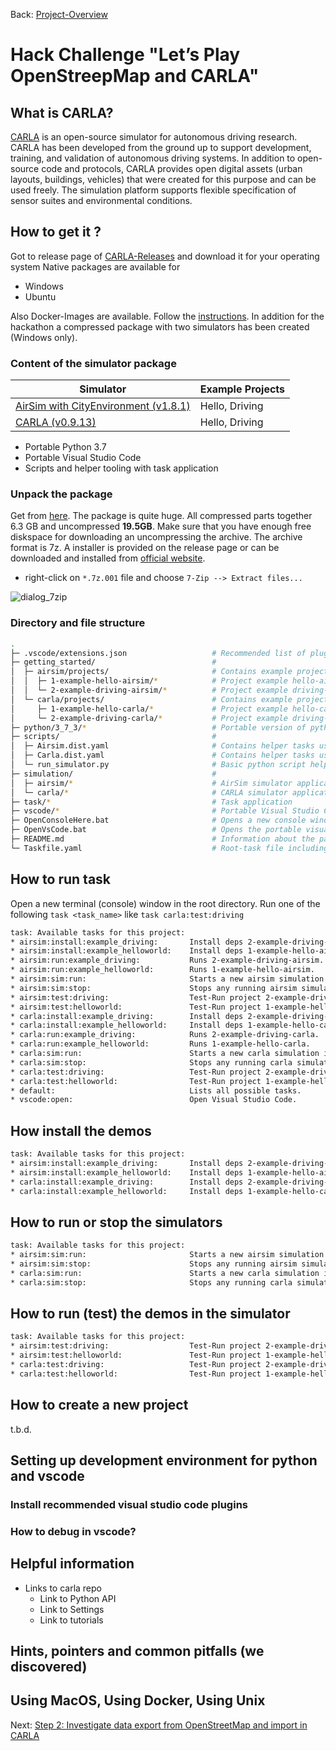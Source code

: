 Back: [Project-Overview](./../README.md)

# Hack Challenge "Let’s Play OpenStreepMap and CARLA"

## What is CARLA?

[CARLA](https://github.com/carla-simulator/carla) is an open-source simulator for autonomous driving research. CARLA has been developed from the ground up to support development, training, and validation of autonomous driving systems. In addition to open-source code and protocols, CARLA provides open digital assets (urban layouts, buildings, vehicles) that were created for this purpose and can be used freely. The simulation platform supports flexible specification of sensor suites and environmental conditions.

## How to get it ?

Got to release page of [CARLA-Releases](https://github.com/carla-simulator/carla/releases) and download it for your operating system
Native packages are available for
 - Windows
 - Ubuntu

Also Docker-Images are available. Follow the [instructions](https://carla.readthedocs.io/en/latest/build_docker/).
In addition for the hackathon a compressed package with two simulators has been created (Windows only).

### Content of the simulator package

| Simulator                                                                                               | Example Projects |
| ------------------------------------------------------------------------------------------------------- | ---------------- |
| [AirSim with CityEnvironment (v1.8.1)](https://github.com/microsoft/AirSim/releases/tag/v1.8.1-windows) | Hello, Driving   |
| [CARLA (v0.9.13)](https://github.com/carla-simulator/carla/releases/tag/0.9.13)                         | Hello, Driving   |

* Portable Python 3.7
* Portable Visual Studio Code
* Scripts and helper tooling with task application

### Unpack the package

Get from [here](https://github.com/Eclipse-SDV-Hackathon-BCX/hackchallenge-lets-play-osm-and-carla/releases/tag/v1.0.0-pre). 
The package is quite huge. All compressed parts together 6.3 GB and uncompressed **19.5GB**. Make sure that you have enough free diskspace for downloading an uncompressing the archive. The archive format is 7z. A installer is provided on the release page or can be downloaded and installed from [official website](https://www.7-zip.org/download.html).

* right-click on ```*.7z.001``` file and choose ```7-Zip --> Extract files...```

![dialog_7zip](https://user-images.githubusercontent.com/116635980/199595819-4fbb6905-500c-4e3a-94ac-280a0e83bdad.png)

### Directory and file structure

```sh
.
├─ .vscode/extensions.json                   # Recommended list of plugins for visual studio code
├─ getting_started/                          #
│  ├─ airsim/projects/                       # Contains example projects for AirSim simulator
│  │  ├─ 1-example-hello-airsim/*            # Project example hello-airsim for AirSim simulator
│  │  └─ 2-example-driving-airsim/*          # Project example driving-airsim for AirSim simulator
│  └─ carla/projects/                        # Contains example projects for CARLA simulator
│     ├─ 1-example-hello-carla/*             # Project example hello-carla for CARLA simulator
│     └─ 2-example-driving-carla/*           # Project example driving-carla for CARLA simulator
├─ python/3_7_3/*                            # Portable version of python 3.7.3
├─ scripts/                                  #
│  ├─ Airsim.dist.yaml                       # Contains helper tasks using the AirSim simulator and python package dependencies
│  ├─ Carla.dist.yaml                        # Contains helper tasks using the CARLA simulator and python package dependencies
│  └─ run_simulator.py                       # Basic python script helping with calling the simulators binaries
├─ simulation/                               #
│  ├─ airsim/*                               # AirSim simulator application
│  └─ carla/*                                # CARLA simulator application 
├─ task/*                                    # Task application
├─ vscode/*                                  # Portable Visual Studio Code application
├─ OpenConsoleHere.bat                       # Opens a new console window
├─ OpenVsCode.bat                            # Opens the portable visual studio code
├─ README.md                                 # Information about the package
└─ Taskfile.yaml                             # Root-task file including sub-task files
```

## How to run task

Open a new terminal (console) window in the root directory.
Run one of the following  ```task <task_name>``` like ```task carla:test:driving```


```sh
task: Available tasks for this project:
* airsim:install:example_driving:       Install deps 2-example-driving-airsim.
* airsim:install:example_helloworld:    Install deps 1-example-hello-airsim.
* airsim:run:example_driving:           Runs 2-example-driving-airsim.
* airsim:run:example_helloworld:        Runs 1-example-hello-airsim.
* airsim:sim:run:                       Starts a new airsim simulation instance.
* airsim:sim:stop:                      Stops any running airsim simulation instance.
* airsim:test:driving:                  Test-Run project 2-example-driving-airsim with Simulator.
* airsim:test:helloworld:               Test-Run project 1-example-hello-airsim with Simulator.
* carla:install:example_driving:        Install deps 2-example-driving-carla.
* carla:install:example_helloworld:     Install deps 1-example-hello-carla.
* carla:run:example_driving:            Runs 2-example-driving-carla.
* carla:run:example_helloworld:         Runs 1-example-hello-carla.
* carla:sim:run:                        Starts a new carla simulation instance.
* carla:sim:stop:                       Stops any running carla simulation instance.
* carla:test:driving:                   Test-Run project 2-example-driving-carla with Simulator.
* carla:test:helloworld:                Test-Run project 1-example-hello-carla with Simulator.
* default:                              Lists all possible tasks.
* vscode:open:                          Open Visual Studio Code.
```

## How install the demos

```sh
task: Available tasks for this project:
* airsim:install:example_driving:       Install deps 2-example-driving-airsim.
* airsim:install:example_helloworld:    Install deps 1-example-hello-airsim.
* carla:install:example_driving:        Install deps 2-example-driving-carla.
* carla:install:example_helloworld:     Install deps 1-example-hello-carla.
```

## How to run or stop the simulators

```sh
task: Available tasks for this project:
* airsim:sim:run:                       Starts a new airsim simulation instance.
* airsim:sim:stop:                      Stops any running airsim simulation instance.
* carla:sim:run:                        Starts a new carla simulation instance.
* carla:sim:stop:                       Stops any running carla simulation instance.
```

## How to run (test) the demos in the simulator

```sh
task: Available tasks for this project:
* airsim:test:driving:                  Test-Run project 2-example-driving-airsim with Simulator.
* airsim:test:helloworld:               Test-Run project 1-example-hello-airsim with Simulator.
* carla:test:driving:                   Test-Run project 2-example-driving-carla with Simulator.
* carla:test:helloworld:                Test-Run project 1-example-hello-carla with Simulator.
```

## How to create a new project

t.b.d.

## Setting up development environment for python and vscode

### Install recommended visual studio code plugins

### How to debug in vscode?

## Helpful information

- Links to carla repo
  - Link to Python API
  - Link to Settings
  - Link to tutorials

## Hints, pointers and common pitfalls (we discovered)

## Using MacOS, Using Docker, Using Unix

Next: [Step 2: Investigate data export from OpenStreetMap and import in CARLA](./step-2-oh-my-osm.md)
